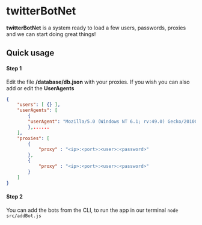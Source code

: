 # twitterBotNet

**twitterBotNet** is a system ready to load a few users, passwords, proxies and we can start doing great things!

## Quick usage
#### Step 1
Edit the file **/database/db.json** with your proxies.
If you wish you can also add or edit the __UserAgents__
```json
{
    "users": [ {} ],
    "userAgents": [
        {
        "userAgent": "Mozilla/5.0 (Windows NT 6.1; rv:49.0) Gecko/20100101 Firefox/49.0"
        },......
    ],
    "proxies": [
        {
            "proxy" : "<ip>:<port>:<user>:<password>"
        },
        {
            "proxy" : "<ip>:<port>:<user>:<password>"
        }
    ]
}
```
#### Step 2
You can add the bots from the CLI, to run the app in our terminal ``node src/addBot.js ``